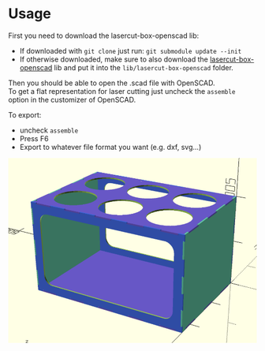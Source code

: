 # Usage

First you need to download the lasercut-box-openscad lib:
* If downloaded with `git clone` just run: `git submodule update --init`
* If otherwise downloaded, make sure to also download the [lasercut-box-openscad](https://github.com/larsch/lasercut-box-openscad/tree/0496a3a6516b91f7c5b02f35b9db21936ef27e01) lib and put it into the `lib/lasercut-box-openscad` folder.

Then you should be able to open the .scad file with OpenSCAD.  
To get a flat representation for laser cutting just uncheck the `assemble` option in the customizer of OpenSCAD.

To export:
* uncheck `assemble`
* Press F6
* Export to whatever file format you want (e.g. dxf, svg...)

![Preview](https://github.com/aligator/water_bottle_holder/blob/main/Preview.png?raw=true)
